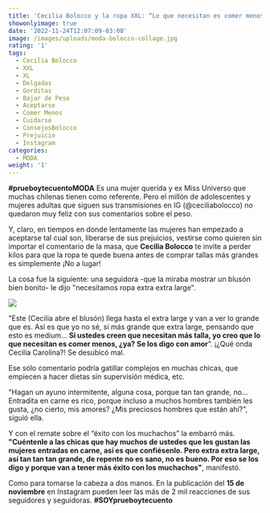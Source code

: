 ```yaml
---
title: 'Cecilia Bolocco y la ropa XXL: “Lo que necesitan es comer menos” '
showonlyimage: true
date: '2022-11-24T12:07:09-03:00'
image: /images/uploads/moda-bolocco-collage.jpg
rating: '1'
tags:
  - Cecilia Bolocco
  - XXL
  - XL
  - Delgadas
  - Gorditas
  - Bajar de Peso
  - Aceptarse
  - Comer Menos
  - Cuidarse
  - ConsejosBolocco
  - Prejuicio
  - Instagram
categories:
  - MODA
weight: '1'
---
```

**\#prueboytecuentoMODA** Es una mujer querida y ex Miss Universo que muchas chilenas tienen como referente. Pero el millón de adolescentes y mujeres adultas que siguen sus transmisiones en IG (@ceciliabolocco) no quedaron muy feliz con sus comentarios sobre el peso.

<!--more-->

Y, claro, en tiempos en donde lentamente las mujeres han empezado a aceptarse tal cual son, liberarse de sus prejuicios, vestirse como quieren sin importar el comentario de la masa, que **Cecilia Bolocco** te invite a perder kilos para que la ropa te quede buena antes de comprar tallas más grandes es simplemente ¡No a lugar!

La cosa fue la siguiente: una seguidora -que la miraba mostrar un blusón bien bonito- le dijo "necesitamos ropa extra extra large".

![](/images/uploads/moda-bolocco-collage.jpg)

"Este (Cecilia abre el blusón) llega hasta el extra large y van a ver lo grande que es. Así es que yo no sé, si más grande que extra large, pensando que esto es medium… **Si ustedes creen que necesitan más talla, yo creo que lo que necesitan es comer menos, ¿ya? Se los digo con amor**”. ¡¿Qué onda Cecilia Carolina?! Se desubicó mal. 


Ese sólo comentario podría gatillar complejos en muchas chicas, que empiecen a hacer dietas sin supervisión médica, etc. 

"Hagan un ayuno intermitente, alguna cosa, porque tan tan grande, no... Entradita en carne es rico, porque incluso a muchos hombres también les gusta, ¿no cierto, mis amores? ¿Mis preciosos hombres que están ahí?", siguió ella.

Y con el remate sobre el “éxito con los muchachos” la embarró más. **"Cuéntenle a las chicas que hay muchos de ustedes que les gustan las mujeres entradas en carne, así es que confiésenlo. Pero extra extra large, así tan tan tan grande, de repente no es sano, no es bueno. Por eso se los digo y porque van a tener más éxito con los muchachos"**, manifestó.

Como para tomarse la cabeza a dos manos. En la publicación del **15 de noviembre** en Instagram pueden leer las más de 2 mil reacciones de sus seguidores y seguidoras. **\#SOYprueboytecuento**
